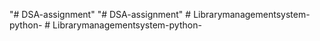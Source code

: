 "# DSA-assignment" 
"# DSA-assignment" 
#   L i b r a r y m a n a g e m e n t s y s t e m - p y t h o n -  
 #   L i b r a r y m a n a g e m e n t s y s t e m - p y t h o n -  
 